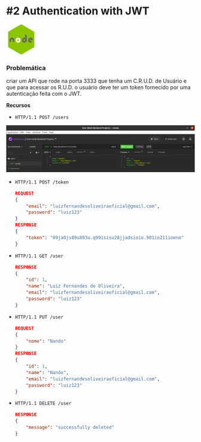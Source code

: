 # #2 Authentication with JWT

<img src="https://raw.githubusercontent.com/robsonkades/vscode-express-snippets/master/images/node.png" alt="linguagem" width="80px"/>

### Problemática

criar um API que rode na porta 3333 que tenha um C.R.U.D. de Usuário e que para acessar os R.U.D. o usuário deve ter um token fornecido por uma autenticação feita com o JWT.

**Recursos**
- `HTTP/1.1 POST /users`

<img src="./screenshots/screen1.png" />

- `HTTP/1.1 POST /token`

    ```json
    REQUEST
    {
    	"email": "luizfernandesoliveiraoficial@gmail.com",
    	"password": "luiz123"
    }
    RESPONSE
    {
    	"token": "09ja0js09u893u.q99isisu28jjadsioio.901io211ioeno"
    }
    ```

- `HTTP/1.1 GET /user`

    ```json
    RESPONSE
    {
    	"id": 1,
    	"name": "Luiz Fernandes de Oliveira",
    	"email": "luizfernandesoliveiraoficial@gmail.com",
    	"password": "luiz123"
    }
    ```

- `HTTP/1.1 PUT /user`

    ```json
    REQUEST
    {
    	"nome": "Nando"
    }
    RESPONSE
    {
    	"id": 1,
    	"name": "Nando",
    	"email": "luizfernandesoliveiraoficial@gmail.com",
    	"password": "luiz123"
    }
    ```

- `HTTP/1.1 DELETE /user`

    ```json
    RESPONSE
    {
    	"message": "successfully deleted"
    }
    ```